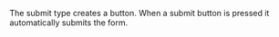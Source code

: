 The submit type creates a button. When a submit button is pressed it automatically submits the form.
